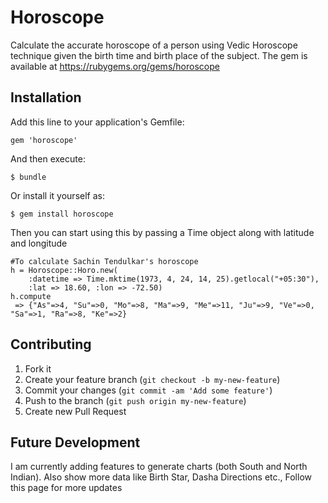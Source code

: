 # Horoscope

Calculate the accurate horoscope of a person using Vedic Horoscope technique given the birth time and birth place of the subject. The gem is available at https://rubygems.org/gems/horoscope

## Installation

Add this line to your application's Gemfile:

    gem 'horoscope'
    
And then execute:

    $ bundle

Or install it yourself as:

    $ gem install horoscope
    
Then you can start using this by passing a Time object along with latitude and longitude
    
    #To calculate Sachin Tendulkar's horoscope
    h = Horoscope::Horo.new(
        :datetime => Time.mktime(1973, 4, 24, 14, 25).getlocal("+05:30"), 
        :lat => 18.60, :lon => -72.50)
  	h.compute
  	 => {"As"=>4, "Su"=>0, "Mo"=>8, "Ma"=>9, "Me"=>11, "Ju"=>9, "Ve"=>0, "Sa"=>1, "Ra"=>8, "Ke"=>2}


## Contributing

1. Fork it
2. Create your feature branch (`git checkout -b my-new-feature`)
3. Commit your changes (`git commit -am 'Add some feature'`)
4. Push to the branch (`git push origin my-new-feature`)
5. Create new Pull Request


## Future Development

I am currently adding features to generate charts (both South and North Indian). Also show more data like Birth Star, Dasha Directions etc., Follow this page for more updates
